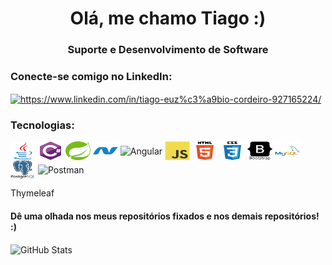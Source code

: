 <h1 align="center">Olá, me chamo Tiago :)</h1>
<h3 align="center">Suporte e Desenvolvimento de Software</h3>

<h3 align="left">Conecte-se comigo no LinkedIn:</h3>
<p align="left">
  <a href="https://www.linkedin.com/in/tiago-euz%c3%a9bio-cordeiro-927165224/" target="blank">
    <img align="center" src="https://raw.githubusercontent.com/rahuldkjain/github-profile-readme-generator/master/src/images/icons/Social/linked-in-alt.svg" alt="https://www.linkedin.com/in/tiago-euz%c3%a9bio-cordeiro-927165224/" height="30" width="40" />
  </a>
</p>

<h3 align="left">Tecnologias:</h3>
<p align="left">
  <img align="center" alt="Java" height="30" width="40" src="https://raw.githubusercontent.com/devicons/devicon/master/icons/java/java-original.svg">
  <img align="center" alt="C#" height="30" width="40" src="https://raw.githubusercontent.com/devicons/devicon/master/icons/csharp/csharp-original.svg">
  <img align="center" alt="Spring Boot" height="30" width="40" src="https://raw.githubusercontent.com/devicons/devicon/master/icons/spring/spring-original.svg">
  <img align="center" alt="ASP.NET" height="30" width="40" src="https://raw.githubusercontent.com/devicons/devicon/master/icons/dot-net/dot-net-plain.svg">
  <img align="center" alt="Angular" height="30" width="40" src="https://www.vectorlogo.zone/logos/angular/angular-icon.svg">
  <img align="center" alt="JavaScript" height="30" width="40" src="https://raw.githubusercontent.com/devicons/devicon/master/icons/javascript/javascript-original.svg">
  <img align="center" alt="HTML5" height="30" width="40" src="https://raw.githubusercontent.com/devicons/devicon/master/icons/html5/html5-original-wordmark.svg">
  <img align="center" alt="CSS3" height="30" width="40" src="https://raw.githubusercontent.com/devicons/devicon/master/icons/css3/css3-original-wordmark.svg">
  <img align="center" alt="Bootstrap" height="30" width="40" src="https://raw.githubusercontent.com/devicons/devicon/master/icons/bootstrap/bootstrap-plain-wordmark.svg">
  <img align="center" alt="MySQL" height="30" width="40" src="https://raw.githubusercontent.com/devicons/devicon/master/icons/mysql/mysql-original-wordmark.svg">
  <img align="center" alt="PostgreSQL" height="30" width="40" src="https://raw.githubusercontent.com/devicons/devicon/master/icons/postgresql/postgresql-original-wordmark.svg">
  <img align="center" alt="Postman" height="30" width="40" src="https://www.vectorlogo.zone/logos/getpostman/getpostman-icon.svg">
</p>
<p>Thymeleaf</p>
<h4>Dê uma olhada nos meus repositórios fixados e nos demais repositórios! :)</h4>

<img align="center" alt="GitHub Stats" src="https://github-readme-stats.vercel.app/api?username=tiagoeuzebiocordeiro&show_icons=true&locale=en" alt="tiagoeuzebiocordeiro" />
